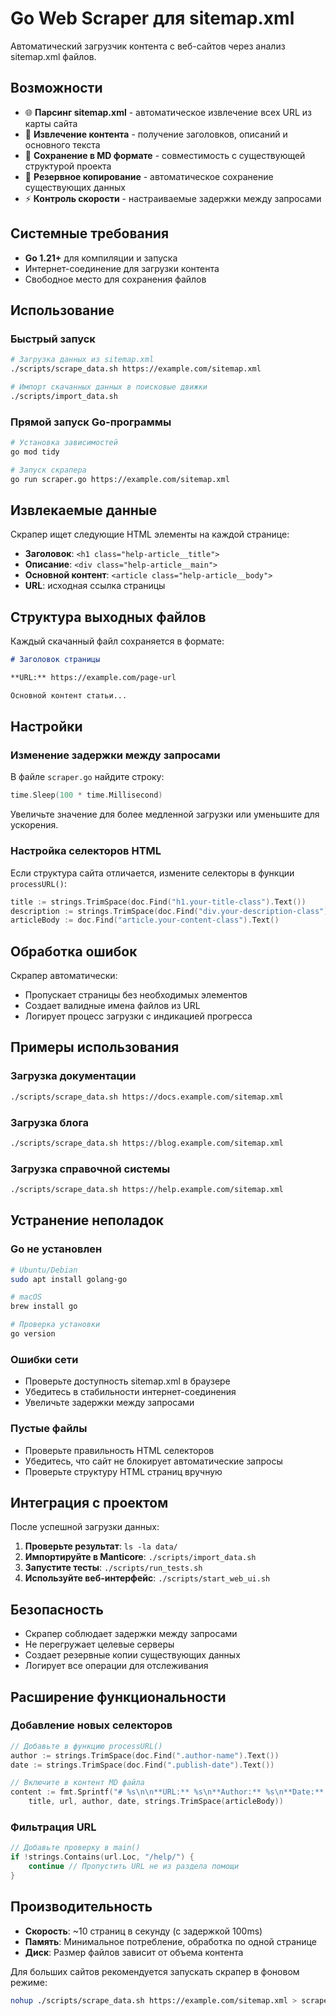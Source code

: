 # Go Web Scraper для sitemap.xml

Автоматический загрузчик контента с веб-сайтов через анализ sitemap.xml файлов.

## Возможности

- 🌐 **Парсинг sitemap.xml** - автоматическое извлечение всех URL из карты сайта
- 📄 **Извлечение контента** - получение заголовков, описаний и основного текста
- 💾 **Сохранение в MD формате** - совместимость с существующей структурой проекта
- 🔄 **Резервное копирование** - автоматическое сохранение существующих данных
- ⚡ **Контроль скорости** - настраиваемые задержки между запросами

## Системные требования

- **Go 1.21+** для компиляции и запуска
- Интернет-соединение для загрузки контента
- Свободное место для сохранения файлов

## Использование

### Быстрый запуск

```bash
# Загрузка данных из sitemap.xml
./scripts/scrape_data.sh https://example.com/sitemap.xml

# Импорт скачанных данных в поисковые движки
./scripts/import_data.sh
```

### Прямой запуск Go-программы

```bash
# Установка зависимостей
go mod tidy

# Запуск скрапера
go run scraper.go https://example.com/sitemap.xml
```

## Извлекаемые данные

Скрапер ищет следующие HTML элементы на каждой странице:

- **Заголовок**: `<h1 class="help-article__title">`
- **Описание**: `<div class="help-article__main">`
- **Основной контент**: `<article class="help-article__body">`
- **URL**: исходная ссылка страницы

## Структура выходных файлов

Каждый скачанный файл сохраняется в формате:

```markdown
# Заголовок страницы

**URL:** https://example.com/page-url

Основной контент статьи...
```

## Настройки

### Изменение задержки между запросами

В файле `scraper.go` найдите строку:

```go
time.Sleep(100 * time.Millisecond)
```

Увеличьте значение для более медленной загрузки или уменьшите для ускорения.

### Настройка селекторов HTML

Если структура сайта отличается, измените селекторы в функции `processURL()`:

```go
title := strings.TrimSpace(doc.Find("h1.your-title-class").Text())
description := strings.TrimSpace(doc.Find("div.your-description-class").Text())
articleBody := doc.Find("article.your-content-class").Text()
```

## Обработка ошибок

Скрапер автоматически:
- Пропускает страницы без необходимых элементов
- Создает валидные имена файлов из URL
- Логирует процесс загрузки с индикацией прогресса

## Примеры использования

### Загрузка документации

```bash
./scripts/scrape_data.sh https://docs.example.com/sitemap.xml
```

### Загрузка блога

```bash
./scripts/scrape_data.sh https://blog.example.com/sitemap.xml
```

### Загрузка справочной системы

```bash
./scripts/scrape_data.sh https://help.example.com/sitemap.xml
```

## Устранение неполадок

### Go не установлен

```bash
# Ubuntu/Debian
sudo apt install golang-go

# macOS
brew install go

# Проверка установки
go version
```

### Ошибки сети

- Проверьте доступность sitemap.xml в браузере
- Убедитесь в стабильности интернет-соединения
- Увеличьте задержки между запросами

### Пустые файлы

- Проверьте правильность HTML селекторов
- Убедитесь, что сайт не блокирует автоматические запросы
- Проверьте структуру HTML страниц вручную

## Интеграция с проектом

После успешной загрузки данных:

1. **Проверьте результат**: `ls -la data/`
2. **Импортируйте в Manticore**: `./scripts/import_data.sh`
3. **Запустите тесты**: `./scripts/run_tests.sh`
4. **Используйте веб-интерфейс**: `./scripts/start_web_ui.sh`

## Безопасность

- Скрапер соблюдает задержки между запросами
- Не перегружает целевые серверы
- Создает резервные копии существующих данных
- Логирует все операции для отслеживания

## Расширение функциональности

### Добавление новых селекторов

```go
// Добавьте в функцию processURL()
author := strings.TrimSpace(doc.Find(".author-name").Text())
date := strings.TrimSpace(doc.Find(".publish-date").Text())

// Включите в контент MD файла
content := fmt.Sprintf("# %s\n\n**URL:** %s\n**Author:** %s\n**Date:** %s\n\n%s", 
    title, url, author, date, strings.TrimSpace(articleBody))
```

### Фильтрация URL

```go
// Добавьте проверку в main()
if !strings.Contains(url.Loc, "/help/") {
    continue // Пропустить URL не из раздела помощи
}
```

## Производительность

- **Скорость**: ~10 страниц в секунду (с задержкой 100ms)
- **Память**: Минимальное потребление, обработка по одной странице
- **Диск**: Размер файлов зависит от объема контента

Для больших сайтов рекомендуется запускать скрапер в фоновом режиме:

```bash
nohup ./scripts/scrape_data.sh https://example.com/sitemap.xml > scraper.log 2>&1 &
```